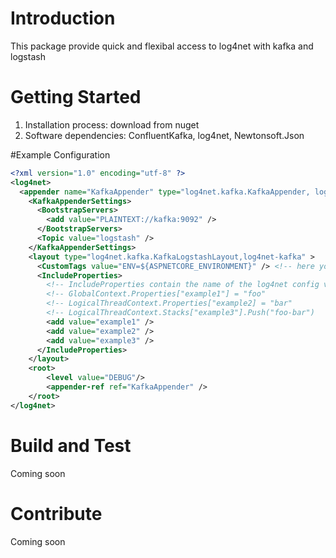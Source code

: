 # Introduction
This package provide quick and flexibal access to log4net with kafka and logstash

# Getting Started
1.	Installation process: download from nuget
2.	Software dependencies: ConfluentKafka, log4net, Newtonsoft.Json

#Example Configuration
```xml
<?xml version="1.0" encoding="utf-8" ?>
<log4net>
  <appender name="KafkaAppender" type="log4net.kafka.KafkaAppender, log4net-kafka">
    <KafkaAppenderSettings>
      <BootstrapServers>
        <add value="PLAINTEXT://kafka:9092" />
      </BootstrapServers>
      <Topic value="logstash" />
    </KafkaAppenderSettings>
    <layout type="log4net.kafka.KafkaLogstashLayout,log4net-kafka" >
      <CustomTags value="ENV=${ASPNETCORE_ENVIRONMENT}" /> <!-- here you can insert references to environment variables -->
      <IncludeProperties>
        <!-- IncludeProperties contain the name of the log4net config variables you declared in code like: -->
        <!-- GlobalContext.Properties["example1"] = "foo"               -->
        <!-- LogicalThreadContext.Properties["example2] = "bar"         -->
        <!-- LogicalThreadContext.Stacks["example3"].Push("foo-bar")    -->
        <add value="example1" />
        <add value="example2" />
        <add value="example3" />
      </IncludeProperties>
    </layout>
    <root>
        <level value="DEBUG"/>
        <appender-ref ref="KafkaAppender" />
    </root>
</log4net>
```

# Build and Test
Coming soon

# Contribute
Coming soon
